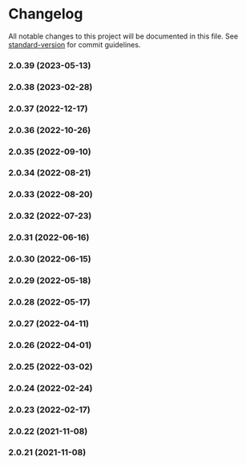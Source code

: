 # Changelog

All notable changes to this project will be documented in this file. See [standard-version](https://github.com/conventional-changelog/standard-version) for commit guidelines.

### 2.0.39 (2023-05-13)

### 2.0.38 (2023-02-28)

### 2.0.37 (2022-12-17)

### 2.0.36 (2022-10-26)

### 2.0.35 (2022-09-10)

### 2.0.34 (2022-08-21)

### 2.0.33 (2022-08-20)

### 2.0.32 (2022-07-23)

### 2.0.31 (2022-06-16)

### 2.0.30 (2022-06-15)

### 2.0.29 (2022-05-18)

### 2.0.28 (2022-05-17)

### 2.0.27 (2022-04-11)

### 2.0.26 (2022-04-01)

### 2.0.25 (2022-03-02)

### 2.0.24 (2022-02-24)

### 2.0.23 (2022-02-17)

### 2.0.22 (2021-11-08)

### 2.0.21 (2021-11-08)
